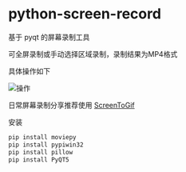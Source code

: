 # python-screen-record

基于 pyqt 的屏幕录制工具

可全屏录制或手动选择区域录制，录制结果为MP4格式

具体操作如下

![操作](1.gif)

日常屏幕录制分享推荐使用 [ScreenToGif](https://github.com/NickeManarin/ScreenToGif)


安装
``` python
pip install moviepy
pip install pypiwin32
pip install pillow
pip install PyQT5
```


